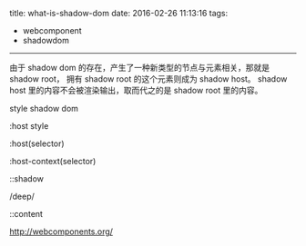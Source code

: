 title: what-is-shadow-dom
date: 2016-02-26 11:13:16
tags:
- webcomponent
- shadowdom
---

由于 shadow dom 的存在，产生了一种新类型的节点与元素相关，那就是 shadow root， 拥有 shadow root 的这个元素则成为 shadow host。
shadow host 里的内容不会被渲染输出，取而代之的是 shadow root 里的内容。


style shadow dom

:host style

:host(selector)

:host-context(selector)

::shadow

/deep/

::content


http://webcomponents.org/

